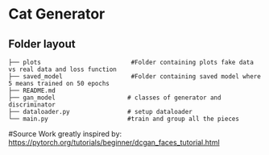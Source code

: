 # Cat Generator

## Folder layout

    ├── plots                         #Folder containing plots fake data vs real data and loss function
    ├── saved_model                   #Folder containing saved model where 5 means trained on 50 epochs
    ├── README.md
    ├── gan_model                    # classes of generator and discriminator
    ├── dataloader.py                # setup dataloader
    └── main.py                      #train and group all the pieces

#Source
Work greatly inspired by: https://pytorch.org/tutorials/beginner/dcgan_faces_tutorial.html

